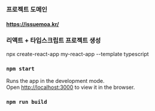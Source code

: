 ### 프로젝트 도메인
#### https://issuemoa.kr/

### 리액트 + 타입스크립트 프로젝트 생성
npx create-react-app my-react-app --template typescript

### `npm start`
Runs the app in the development mode.\
Open [http://localhost:3000](http://localhost:3000) to view it in the browser.

### `npm run build`
